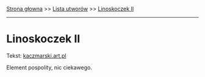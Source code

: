 [Strona głowna](../index.md) >> [Lista utworów](../list.md) >> [Linoskoczek II](259.md)

---

# Linoskoczek II

Tekst: [kaczmarski.art.pl](https://www.kaczmarski.art.pl/tworczosc/wiersze/linoskoczek-ii/)

Element pospolity, nic ciekawego.